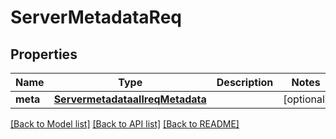 # ServerMetadataReq

## Properties
Name | Type | Description | Notes
------------ | ------------- | ------------- | -------------
**meta** | [**ServermetadataallreqMetadata**](ServermetadataallreqMetadata.md) |  | [optional] 

[[Back to Model list]](../README.md#documentation-for-models) [[Back to API list]](../README.md#documentation-for-api-endpoints) [[Back to README]](../README.md)


